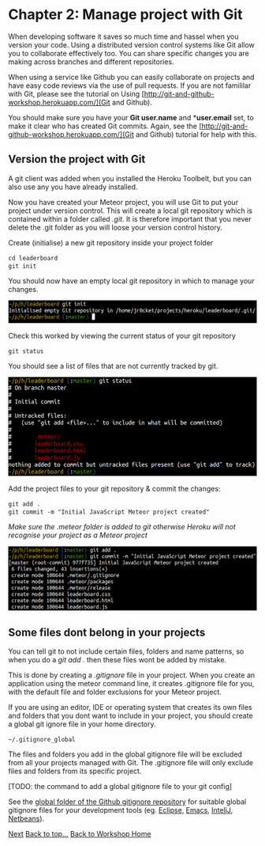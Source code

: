 <link href="index.css" rel="stylesheet" type="text/css">

# <a id="top">Chapter 2: Manage project with Git</a>

  When developing software it saves so much time and hassel when you version your code.  Using a distributed version control systems like Git allow you to collaborate effectively too.  You can share specific changes you are making across branches and different repositories.  
  
  When using a service like Github you can easily collaborate on projects and have easy code reviews via the use of pull requests.  If you are not famililar with Git, please see the tutorial on Using [http://git-and-github-workshop.herokuapp.com/](Git and Github).

  You should make sure you have your **Git user.name** and ***user.email** set, to make it clear who has created Git commits.  Again, see the  [http://git-and-github-workshop.herokuapp.com/](Git and Github) tutorial for help with this. 

## Version the project with Git

  A git client was added when you installed the Heroku Toolbelt, but you can also use any you have already installed.  
  
  Now you have created your Meteor project, you will use Git to put your project under version control.  This will create a local git repository which is contained within a folder called *.git*.  It is therefore important that you never delete the .git folder as you will loose your version control history.

  Create (initialise) a new git repository inside your project folder

    cd leaderboard
    git init

  You should now have an empty local git repository in which to manage your changes.  

<a href="images/02x01-create-local-git-repository.png"><img src="images/02x01-create-local-git-repository.png" width="640"></a>

  Check this worked by viewing the current status of your git repository

    git status

 You should see a list of files that are not currently tracked by git.

<a href="images/02x02-git-status-of-project.png"><img src="images/02x02-git-status-of-project.png" width="640"></a>


  Add the project files to your git repository & commit the changes:

    git add .
    git commit -m "Initial JavaScript Meteor project created"


  *Make sure the .meteor folder is added to git otherwise Heroku will not recognise your project as a Meteor project*
  
<a href="images/02x03-git-add-commit.png"><img src="images/02x03-git-add-commit.png" width="640"></a>

  

## Some files dont belong in your projects

  You can tell git to not include certain files, folders and name patterns, so when you do a *git add .* then these files wont be added by mistake.
  
  This is done by creating a *.gitignore* file in your project.  When you create an application using the meteor command line, it creates .gitignore file for you, with the default file and folder exclusions for your Meteor project.
  
  If you are using an editor, IDE or operating system that creates its own files and folders that you dont want to include in your project, you should create a global git ignore file in your home directory.
  
    ~/.gitignore_global

  The files and folders you add in the global gitignore file will be excluded from all your projects managed with Git.  The .gitignore file will only exclude files and folders from its specific project.
  
  [TODO: the command to add a global gitignore file to your git config]
  
  See the [global folder of the Github gitignore repository](https://github.com/github/gitignore/tree/master/Global) for suitable global gitignore files for your development tools (eg. [Eclipse](https://github.com/github/gitignore/blob/master/Global/Eclipse.gitignore), [Emacs](https://github.com/github/gitignore/blob/master/Global/Emacs.gitignore), [InteliJ](https://github.com/github/gitignore/blob/master/Global/IntelliJ.gitignore), [Netbeans](https://github.com/github/gitignore/blob/master/Global/NetBeans.gitignore)).


[Next](03-deploy-your-application-on-heroku.html)
[Back to top...](#top)
[Back to Workshop Home](/index.html)




